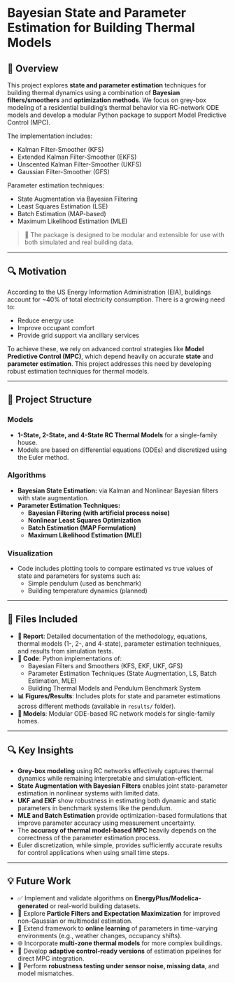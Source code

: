 # Bayesian State and Parameter Estimation for Building Thermal Models

## 📌 Overview

This project explores **state and parameter estimation** techniques for building thermal dynamics using a combination of **Bayesian filters/smoothers** and **optimization methods**. We focus on grey-box modeling of a residential building’s thermal behavior via RC-network ODE models and develop a modular Python package to support Model Predictive Control (MPC).

The implementation includes:
- Kalman Filter-Smoother (KFS)
- Extended Kalman Filter-Smoother (EKFS)
- Unscented Kalman Filter-Smoother (UKFS)
- Gaussian Filter-Smoother (GFS)

Parameter estimation techniques:
- State Augmentation via Bayesian Filtering
- Least Squares Estimation (LSE)
- Batch Estimation (MAP-based)
- Maximum Likelihood Estimation (MLE)

> 🔧 The package is designed to be modular and extensible for use with both simulated and real building data.

---

## 🔍 Motivation

According to the US Energy Information Administration (EIA), buildings account for ~40% of total electricity consumption. There is a growing need to:
- Reduce energy use
- Improve occupant comfort
- Provide grid support via ancillary services

To achieve these, we rely on advanced control strategies like **Model Predictive Control (MPC)**, which depend heavily on accurate **state** and **parameter estimation**. This project addresses this need by developing robust estimation techniques for thermal models.

---

## 🧠 Project Structure

### Models
- **1-State, 2-State, and 4-State RC Thermal Models** for a single-family house.
- Models are based on differential equations (ODEs) and discretized using the Euler method.

### Algorithms
- **Bayesian State Estimation:** via Kalman and Nonlinear Bayesian filters with state augmentation.
- **Parameter Estimation Techniques:**
  - **Bayesian Filtering (with artificial process noise)**
  - **Nonlinear Least Squares Optimization**
  - **Batch Estimation (MAP Formulation)**
  - **Maximum Likelihood Estimation (MLE)**

### Visualization
- Code includes plotting tools to compare estimated vs true values of state and parameters for systems such as:
  - Simple pendulum (used as benchmark)
  - Building temperature dynamics (planned)

---
## 📄 Files Included

- **📘 Report**: Detailed documentation of the methodology, equations, thermal models (1-, 2-, and 4-state), parameter estimation techniques, and results from simulation tests.
- **🧠 Code**: Python implementations of:
  - Bayesian Filters and Smoothers (KFS, EKF, UKF, GFS)
  - Parameter Estimation Techniques (State Augmentation, LS, Batch Estimation, MLE)
  - Building Thermal Models and Pendulum Benchmark System
- **📊 Figures/Results**: Includes plots for state and parameter estimations across different methods (available in `results/` folder).
- **📂 Models**: Modular ODE-based RC network models for single-family homes.

---

## 🔍 Key Insights

- **Grey-box modeling** using RC networks effectively captures thermal dynamics while remaining interpretable and simulation-efficient.
- **State Augmentation with Bayesian Filters** enables joint state-parameter estimation in nonlinear systems with limited data.
- **UKF and EKF** show robustness in estimating both dynamic and static parameters in benchmark systems like the pendulum.
- **MLE and Batch Estimation** provide optimization-based formulations that improve parameter accuracy using measurement uncertainty.
- The **accuracy of thermal model-based MPC** heavily depends on the correctness of the parameter estimation process.
- Euler discretization, while simple, provides sufficiently accurate results for control applications when using small time steps.

---

## 💡 Future Work

- ✅ Implement and validate algorithms on **EnergyPlus/Modelica-generated** or real-world building datasets.
- 🔄 Explore **Particle Filters and Expectation Maximization** for improved non-Gaussian or multimodal estimation.
- 🔁 Extend framework to **online learning** of parameters in time-varying environments (e.g., weather changes, occupancy shifts).
- 🌐 Incorporate **multi-zone thermal models** for more complex buildings.
- 🧠 Develop **adaptive control-ready versions** of estimation pipelines for direct MPC integration.
- 🧪 Perform **robustness testing under sensor noise, missing data**, and model mismatches.
